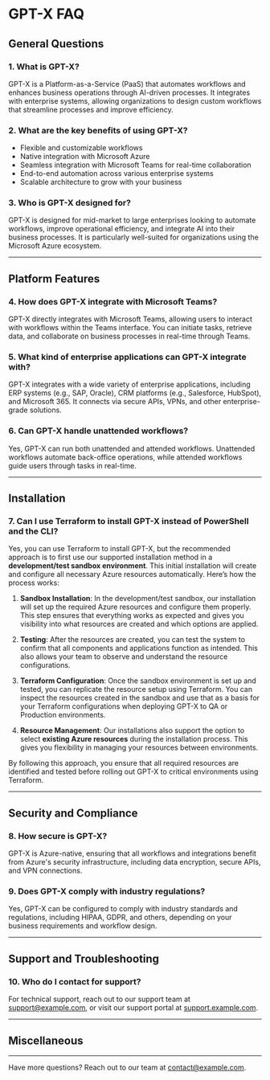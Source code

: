 # GPT-X FAQ

## General Questions

### 1. What is GPT-X?
GPT-X is a Platform-as-a-Service (PaaS) that automates workflows and enhances business operations through AI-driven processes. It integrates with enterprise systems, allowing organizations to design custom workflows that streamline processes and improve efficiency.

### 2. What are the key benefits of using GPT-X?
- Flexible and customizable workflows
- Native integration with Microsoft Azure
- Seamless integration with Microsoft Teams for real-time collaboration
- End-to-end automation across various enterprise systems
- Scalable architecture to grow with your business

### 3. Who is GPT-X designed for?
GPT-X is designed for mid-market to large enterprises looking to automate workflows, improve operational efficiency, and integrate AI into their business processes. It is particularly well-suited for organizations using the Microsoft Azure ecosystem.

---

## Platform Features

### 4. How does GPT-X integrate with Microsoft Teams?
GPT-X directly integrates with Microsoft Teams, allowing users to interact with workflows within the Teams interface. You can initiate tasks, retrieve data, and collaborate on business processes in real-time through Teams.

### 5. What kind of enterprise applications can GPT-X integrate with?
GPT-X integrates with a wide variety of enterprise applications, including ERP systems (e.g., SAP, Oracle), CRM platforms (e.g., Salesforce, HubSpot), and Microsoft 365. It connects via secure APIs, VPNs, and other enterprise-grade solutions.

### 6. Can GPT-X handle unattended workflows?
Yes, GPT-X can run both unattended and attended workflows. Unattended workflows automate back-office operations, while attended workflows guide users through tasks in real-time.

---

## Installation

### 7. Can I use Terraform to install GPT-X instead of PowerShell and the CLI?

Yes, you can use Terraform to install GPT-X, but the recommended approach is to first use our supported installation method in a **development/test sandbox environment**. This initial installation will create and configure all necessary Azure resources automatically. Here’s how the process works:

1. **Sandbox Installation**: In the development/test sandbox, our installation will set up the required Azure resources and configure them properly. This step ensures that everything works as expected and gives you visibility into what resources are created and which options are applied.

2. **Testing**: After the resources are created, you can test the system to confirm that all components and applications function as intended. This also allows your team to observe and understand the resource configurations.

3. **Terraform Configuration**: Once the sandbox environment is set up and tested, you can replicate the resource setup using Terraform. You can inspect the resources created in the sandbox and use that as a basis for your Terraform configurations when deploying GPT-X to QA or Production environments.

4. **Resource Management**: Our installations also support the option to select **existing Azure resources** during the installation process. This gives you flexibility in managing your resources between environments.

By following this approach, you ensure that all required resources are identified and tested before rolling out GPT-X to critical environments using Terraform.

---

## Security and Compliance

### 8. How secure is GPT-X?
GPT-X is Azure-native, ensuring that all workflows and integrations benefit from Azure's security infrastructure, including data encryption, secure APIs, and VPN connections.

### 9. Does GPT-X comply with industry regulations?
Yes, GPT-X can be configured to comply with industry standards and regulations, including HIPAA, GDPR, and others, depending on your business requirements and workflow design.

---

## Support and Troubleshooting

### 10. Who do I contact for support?
For technical support, reach out to our support team at [support@example.com](mailto:support@example.com), or visit our support portal at [support.example.com](#).

---

## Miscellaneous


---

Have more questions? Reach out to our team at [contact@example.com](mailto:contact@example.com).
